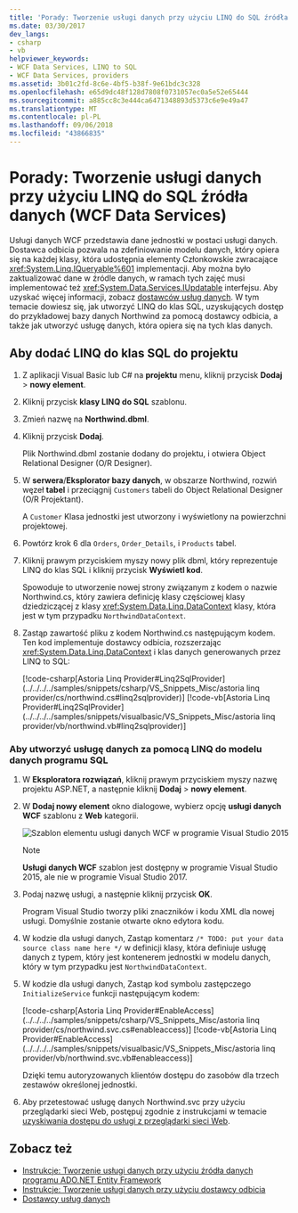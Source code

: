 ```yaml
---
title: 'Porady: Tworzenie usługi danych przy użyciu LINQ do SQL źródła danych (WCF Data Services)'
ms.date: 03/30/2017
dev_langs:
- csharp
- vb
helpviewer_keywords:
- WCF Data Services, LINQ to SQL
- WCF Data Services, providers
ms.assetid: 3b01c2fd-8c6e-4bf5-b38f-9e61bdc3c328
ms.openlocfilehash: e65d9dc48f128d7808f0731057ec0a5e52e65444
ms.sourcegitcommit: a885cc8c3e444ca6471348893d5373c6e9e49a47
ms.translationtype: MT
ms.contentlocale: pl-PL
ms.lasthandoff: 09/06/2018
ms.locfileid: "43866835"
---
```

# <a name="how-to-create-a-data-service-using-a-linq-to-sql-data-source-wcf-data-services"></a>Porady: Tworzenie usługi danych przy użyciu LINQ do SQL źródła danych (WCF Data Services)

Usługi danych WCF przedstawia dane jednostki w postaci usługi danych. Dostawca odbicia pozwala na zdefiniowanie modelu danych, który opiera się na każdej klasy, która udostępnia elementy Członkowskie zwracające <xref:System.Linq.IQueryable%601> implementacji. Aby można było zaktualizować dane w źródle danych, w ramach tych zajęć musi implementować też <xref:System.Data.Services.IUpdatable> interfejsu. Aby uzyskać więcej informacji, zobacz [dostawców usług danych](../../../../docs/framework/data/wcf/data-services-providers-wcf-data-services.md). W tym temacie dowiesz się, jak utworzyć LINQ do klas SQL, uzyskujących dostęp do przykładowej bazy danych Northwind za pomocą dostawcy odbicia, a także jak utworzyć usługę danych, która opiera się na tych klas danych.

## <a name="to-add-linq-to-sql-classes-to-a-project"></a>Aby dodać LINQ do klas SQL do projektu

1. Z aplikacji Visual Basic lub C# na **projektu** menu, kliknij przycisk **Dodaj** > **nowy element**.

2. Kliknij przycisk **klasy LINQ do SQL** szablonu.

3. Zmień nazwę na **Northwind.dbml**.

4. Kliknij przycisk **Dodaj**.

     Plik Northwind.dbml zostanie dodany do projektu, i otwiera Object Relational Designer (O/R Designer).

5. W **serwera**/**Eksplorator bazy danych**, w obszarze Northwind, rozwiń węzeł **tabel** i przeciągnij `Customers` tabeli do Object Relational Designer (O/R Projektant).

     A `Customer` Klasa jednostki jest utworzony i wyświetlony na powierzchni projektowej.

6. Powtórz krok 6 dla `Orders`, `Order_Details`, i `Products` tabel.

7. Kliknij prawym przyciskiem myszy nowy plik dbml, który reprezentuje LINQ do klas SQL i kliknij przycisk **Wyświetl kod**.

     Spowoduje to utworzenie nowej strony związanym z kodem o nazwie Northwind.cs, który zawiera definicję klasy częściowej klasy dziedziczącej z klasy <xref:System.Data.Linq.DataContext> klasy, która jest w tym przypadku `NorthwindDataContext`.

8. Zastąp zawartość pliku z kodem Northwind.cs następującym kodem. Ten kod implementuje dostawcy odbicia, rozszerzając <xref:System.Data.Linq.DataContext> i klas danych generowanych przez LINQ to SQL:

     [!code-csharp[Astoria Linq Provider#Linq2SqlProvider](../../../../samples/snippets/csharp/VS_Snippets_Misc/astoria linq provider/cs/northwind.cs#linq2sqlprovider)]
     [!code-vb[Astoria Linq Provider#Linq2SqlProvider](../../../../samples/snippets/visualbasic/VS_Snippets_Misc/astoria linq provider/vb/northwind.vb#linq2sqlprovider)]

### <a name="to-create-a-data-service-by-using-a-linq-to-sql-based-data-model"></a>Aby utworzyć usługę danych za pomocą LINQ do modelu danych programu SQL

1. W **Eksploratora rozwiązań**, kliknij prawym przyciskiem myszy nazwę projektu ASP.NET, a następnie kliknij **Dodaj** > **nowy element**.

2. W **Dodaj nowy element** okno dialogowe, wybierz opcję **usługi danych WCF** szablonu z **Web** kategorii.

   ![Szablon elementu usługi danych WCF w programie Visual Studio 2015](media/wcf-data-service-item-template.png)

   > [!NOTE]
   > **Usługi danych WCF** szablon jest dostępny w programie Visual Studio 2015, ale nie w programie Visual Studio 2017.

3. Podaj nazwę usługi, a następnie kliknij przycisk **OK**.

     Program Visual Studio tworzy pliki znaczników i kodu XML dla nowej usługi. Domyślnie zostanie otwarte okno edytora kodu.

4. W kodzie dla usługi danych, Zastąp komentarz `/* TODO: put your data source class name here */` w definicji klasy, która definiuje usługę danych z typem, który jest kontenerem jednostki w modelu danych, który w tym przypadku jest `NorthwindDataContext`.

5. W kodzie dla usługi danych, Zastąp kod symbolu zastępczego `InitializeService` funkcji następującym kodem:

     [!code-csharp[Astoria Linq Provider#EnableAccess](../../../../samples/snippets/csharp/VS_Snippets_Misc/astoria linq provider/cs/northwind.svc.cs#enableaccess)]
     [!code-vb[Astoria Linq Provider#EnableAccess](../../../../samples/snippets/visualbasic/VS_Snippets_Misc/astoria linq provider/vb/northwind.svc.vb#enableaccess)]

     Dzięki temu autoryzowanych klientów dostępu do zasobów dla trzech zestawów określonej jednostki.

6. Aby przetestować usługę danych Northwind.svc przy użyciu przeglądarki sieci Web, postępuj zgodnie z instrukcjami w temacie [uzyskiwania dostępu do usługi z przeglądarki sieci Web](../../../../docs/framework/data/wcf/accessing-the-service-from-a-web-browser-wcf-data-services-quickstart.md).

## <a name="see-also"></a>Zobacz też

- [Instrukcje: Tworzenie usługi danych przy użyciu źródła danych programu ADO.NET Entity Framework](../../../../docs/framework/data/wcf/create-a-data-service-using-an-adonet-ef-data-wcf.md)
- [Instrukcje: Tworzenie usługi danych przy użyciu dostawcy odbicia](../../../../docs/framework/data/wcf/create-a-data-service-using-rp-wcf-data-services.md)
- [Dostawcy usług danych](../../../../docs/framework/data/wcf/data-services-providers-wcf-data-services.md)